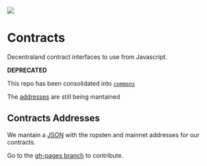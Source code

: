 ![](https://raw.githubusercontent.com/decentraland/web/gh-pages/img/decentraland.ico)

# Contracts

Decentraland contract interfaces to use from Javascript.

**DEPRECATED**

This repo has been consolidated into [`commons`](https://github.com/decentraland/commons)

The [addresses](https://github.com/decentraland/contracts/tree/feature/consolidate-contracts#contracts-addresses) are still being mantained

## Contracts Addresses

We mantain a [JSON](https://decentraland.github.io/contracts/addresses.json) with the ropsten and mainnet addresses for our contracts.

Go to the [gh-pages branch](https://github.com/decentraland/contracts/tree/gh-pages) to contribute.

